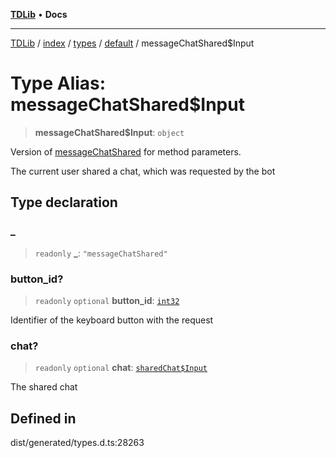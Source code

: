 [**TDLib**](../../../../../../README.md) • **Docs**

***

[TDLib](../../../../../../modules.md) / [index](../../../../../README.md) / [types](../../../README.md) / [default](../README.md) / messageChatShared$Input

# Type Alias: messageChatShared$Input

> **messageChatShared$Input**: `object`

Version of [messageChatShared](messageChatShared.md) for method parameters.

The current user shared a chat, which was requested by the bot

## Type declaration

### \_

> `readonly` **\_**: `"messageChatShared"`

### button\_id?

> `readonly` `optional` **button\_id**: [`int32`](int32-1.md)

Identifier of the keyboard button with the request

### chat?

> `readonly` `optional` **chat**: [`sharedChat$Input`](sharedChat$Input-1.md)

The shared chat

## Defined in

dist/generated/types.d.ts:28263
